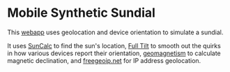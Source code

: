 # Mobile Synthetic Sundial
This <a href="https://danielsmc.github.io/sundial">webapp</a> uses geolocation and device orientation to simulate a sundial.

It uses [SunCalc](https://github.com/mourner/suncalc) to find the sun's location, [Full Tilt](https://github.com/adtile/Full-Tilt) to smooth out the quirks in how various devices report their orientation, [geomagnetism](https://github.com/naturalatlas/geomagnetism) to calculate magnetic declination, and [freegeoip.net](http://freegeoip.net/) for IP address geolocation.